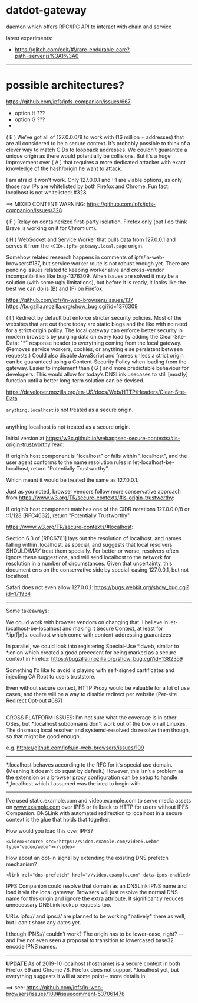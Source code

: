 # datdot-gateway
daemon which offers RPC/IPC API to interact with chain and service


latest experiments:
  * https://glitch.com/edit/#!/rare-endurable-care?path=server.js%3A1%3A0



----------------------



# possible architectures?

https://github.com/ipfs/ipfs-companion/issues/667

* option H ???
* option G ???
*

( E ) We’ve got all of 127.0.0.0/8 to work with (16 million + addresses) that are all considered to be a secure context.
It’s probably possible to think of a clever way to match CIDs to loopback addresses.
We couldn’t guarantee a unique origin as there would potentially be collisions.
But it’s a huge improvement over ( A ) that requires a more dedicated attacker with exact knowledge
of the hash/origin he want to attack.

I am afraid it won't work. Only 127.0.0.1 and ::1 are viable options, as only those raw IPs are whitelisted
by both Firefox and Chrome. Fun fact: localhost is not whitelisted: #328.

==> MIXED CONTENT WARNING: https://github.com/ipfs/ipfs-companion/issues/328



( F ) Relay on containerized first-party isolation. Firefox only (but I do think Brave is working on it for Chromium).



( H ) WebSocket and Service Worker that pulls data from 127.0.0.1 and serves it from the `<CID>.ipfs-gateway.local.page` origin.

Somehow related research happens in comments of ipfs/in-web-browsers#137,
  but service worker route is not robust enough yet. There are pending issues related to
  keeping worker alive and cross-vendor incompatibilities like bug-1376309. When issues are solved
  it may be a solution (with some ugly limitations), but before it is ready, it looks like the best we can do
  is (B) and (F) on Firefox.

https://github.com/ipfs/in-web-browsers/issues/137
https://bugzilla.mozilla.org/show_bug.cgi?id=1376309



( I ) Redirect by default but enforce stricter security policies. Most of the websites that are out there
today are static blogs and the like with no need for a strict origin policy. The local gateway can enforce
better security in modern browsers by purging data on every load by adding the Clear-Site-Data: "*" response header
to everything coming from the local gateway. (Removes service workers, cookies, or anything else persistent
between requests.) Could also disable JavaScript and frames unless a strict origin can be guaranteed using a
Content-Security Policy when loading from the gateway. Easier to implement than ( G ) and more predictable
behaviour for developers. This would allow for today’s DNSLink usecases to still [mostly] function until a
better long-term solution can be devised.

https://developer.mozilla.org/en-US/docs/Web/HTTP/Headers/Clear-Site-Data



`anything.localhost` is not treated as a secure origin.



----

anything.localhost is not treated as a secure origin.

Initial version at https://w3c.github.io/webappsec-secure-contexts/#is-origin-trustworthy read:

If origin’s host component is "localhost" or falls within ".localhost", and the user agent conforms to the name resolution rules in let-localhost-be-localhost, return "Potentially Trustworthy".

Which meant it would be treated the same as 127.0.0.1.

Just as you noted, browser vendors follow more conservative approach from https://www.w3.org/TR/secure-contexts/#is-origin-trustworthy:

If origin’s host component matches one of the CIDR notations 127.0.0.0/8 or ::1/128 [RFC4632], return "Potentially Trustworthy".

https://www.w3.org/TR/secure-contexts/#localhost:

Section 6.3 of [RFC6761] lays out the resolution of localhost. and names falling within .localhost. as special, and suggests that local resolvers SHOULD/MAY treat them specially. For better or worse, resolvers often ignore these suggestions, and will send localhost to the network for resolution in a number of circumstances.
Given that uncertainty, this document errs on the conservative side by special-casing 127.0.0.1, but not localhost.

Safari does not even allow 127.0.0.1: https://bugs.webkit.org/show_bug.cgi?id=171934


----

Some takeaways:

We could work with browser vendors on changing that. I believe in let-localhost-be-localhost and making it Secure Context, at least for *.ip(f|n)s.localhost which come with content-addressing guarantees

In parallel, we could look into registering Special-Use *.dweb, similar to *.onion which created a good precedent for being marked as a secure context in Firefox: https://bugzilla.mozilla.org/show_bug.cgi?id=1382359

Something I'd like to avoid is playing with self-signed cartificates and injecting CA Root to users truststore.

Even without secure context, HTTP Proxy would be valuable for a lot of use cases, and there will be a way to disable redirect per website (Per-site Redirect Opt-out #687)


-----

CROSS PLATFORM ISSUES:
I'm not sure what the coverage is in other OSes, but *.localhost subdomains don't work out of the box on all Linuxes. The dnsmasq local resolver and systemd-resolved do resolve them though, so that might be good enough.

e.g. https://github.com/ipfs/in-web-browsers/issues/109

---
*.localhost behaves according to the RFC for it’s special use domain. (Meaning it doesn’t do squat by default.) However, this isn’t a problem as the extension or a browser proxy configuration can be setup to handle *.,localhost which I assumed was the idea to begin with.



--------

I’ve used static.example.com and video.example.com to serve media assets on www.example.com over IPFS or fallback to HTTP for users without IPFS Companion. DNSLink with automated redirection to localhost in a secure context is the glue that holds that together.

How would you load this over IPFS?

`<video><source src="https://video.example.com/video6.webm" type="video/webm"></video>`

How about an opt-in signal by extending the existing DNS prefetch mechanism?

`<link rel="dns-prefetch" href="//video.example.com" data-ipns-enabled>`

IPFS Companion could resolve that domain as an DNSLink IPNS name and load it via the local gateway. Browsers will just resolve the normal DNS name for this origin and ignore the extra attribute. It significantly reduces unnecessary DNSLink lookup requests too.

URLs ipfs:// and ipns:// are planned to be working "natively" there as well, but I can't share any dates yet.

I though IPNS:// couldn’t work? The origin has to be lower-case, right? —and I’ve not even seen a proposal to transition to lowercased base32 encode IPNS names.

-----

**UPDATE**
As of 2019-10 localhost (hostname) is a secure context in both Firefox 69 and Chrome 78.
Firefox does not support *.localhost yet, but everything suggests it will at some point – more details in

==> see: https://github.com/ipfs/in-web-browsers/issues/109#issuecomment-537061478

